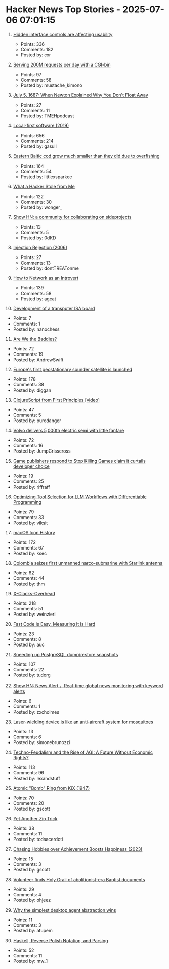 # Hacker News Top Stories - 2025-07-06 07:01:15

1. [Hidden interface controls are affecting usability](https://interactions.acm.org/archive/view/july-august-2025/stop-hiding-my-controls-hidden-interface-controls-are-affecting-usability)
   - Points: 336
   - Comments: 182
   - Posted by: cxr

2. [Serving 200M requests per day with a CGI-bin](https://simonwillison.net/2025/Jul/5/cgi-bin-performance/)
   - Points: 97
   - Comments: 58
   - Posted by: mustache_kimono

3. [July 5, 1687: When Newton Explained Why You Don't Float Away](https://multiverseemployeehandbook.com/blog/when-newton-explained-why-you-dont-float-away/)
   - Points: 27
   - Comments: 11
   - Posted by: TMEHpodcast

4. [Local-first software (2019)](https://www.inkandswitch.com/essay/local-first/)
   - Points: 656
   - Comments: 214
   - Posted by: gasull

5. [Eastern Baltic cod grow much smaller than they did due to overfishing](https://www.smithsonianmag.com/smart-news/these-cod-have-been-shrinking-dramatically-for-decades-now-scientists-say-theyve-solved-the-mystery-180986920/)
   - Points: 164
   - Comments: 54
   - Posted by: littlexsparkee

6. [What a Hacker Stole from Me](https://mynoise.net/blog.php)
   - Points: 122
   - Comments: 30
   - Posted by: wonger_

7. [Show HN: a community for collaborating on sideprojects](https://relentlessly.no/)
   - Points: 13
   - Comments: 5
   - Posted by: 0dKD

8. [Injection Rejection (2006)](https://thedailywtf.com/articles/Injection_Rejection)
   - Points: 27
   - Comments: 13
   - Posted by: dontTREATonme

9. [How to Network as an Introvert](https://aginfer.bearblog.dev/how-to-network-as-an-introvert/)
   - Points: 139
   - Comments: 58
   - Posted by: agcat

10. [Development of a transputer ISA board](https://nanochess.org/transputer_board.html)
   - Points: 7
   - Comments: 1
   - Posted by: nanochess

11. [Are We the Baddies?](https://geohot.github.io//blog/jekyll/update/2025/07/05/are-we-the-baddies.html)
   - Points: 72
   - Comments: 19
   - Posted by: AndrewSwift

12. [Europe's first geostationary sounder satellite is launched](https://www.eumetsat.int/europes-first-geostationary-sounder-satellite-launched)
   - Points: 178
   - Comments: 38
   - Posted by: diggan

13. [ClojureScript from First Principles [video]](https://www.youtube.com/watch?v=An-ImWVppNQ)
   - Points: 47
   - Comments: 5
   - Posted by: puredanger

14. [Volvo delivers 5,000th electric semi with little fanfare](https://electrek.co/2025/06/29/volvo-delivers-5000th-electric-semi-with-little-fanfare-sending-a-big-message/)
   - Points: 72
   - Comments: 16
   - Posted by: JumpCrisscross

15. [Game publishers respond to Stop Killing Games claim it curtails developer choice](https://www.pcgamer.com/gaming-industry/european-game-publisher-group-responds-to-stop-killing-games-claims-these-proposals-would-curtail-developer-choice/)
   - Points: 19
   - Comments: 25
   - Posted by: riffraff

16. [Optimizing Tool Selection for LLM Workflows with Differentiable Programming](https://viksit.substack.com/p/optimizing-tool-selection-for-llm)
   - Points: 79
   - Comments: 33
   - Posted by: viksit

17. [macOS Icon History](https://basicappleguy.com/basicappleblog/macos-icon-history)
   - Points: 172
   - Comments: 67
   - Posted by: ksec

18. [Colombia seizes first unmanned narco-submarine with Starlink antenna](https://www.france24.com/en/americas/20250702-colombia-narco-submarine-starlink)
   - Points: 62
   - Comments: 44
   - Posted by: thm

19. [X-Clacks-Overhead](https://xclacksoverhead.org/home/about)
   - Points: 218
   - Comments: 51
   - Posted by: weinzierl

20. [Fast Code Is Easy. Measuring It Is Hard](https://www.architect.co/posts/how-fast-is-it-really)
   - Points: 23
   - Comments: 8
   - Posted by: auc

21. [Speeding up PostgreSQL dump/restore snapshots](https://xata.io/blog/behind-the-scenes-speeding-up-pgstream-snapshots-for-postgresql)
   - Points: 107
   - Comments: 22
   - Posted by: tudorg

22. [Show HN: News Alert ，Real-time global news monitoring with keyword alerts](https://newsalert.im/)
   - Points: 6
   - Comments: 1
   - Posted by: zxcholmes

23. [Laser-wielding device is like an anti-aircraft system for mosquitoes](https://newatlas.com/around-the-home/photon-matrix-laser-mosquitoes/)
   - Points: 13
   - Comments: 6
   - Posted by: simonebrunozzi

24. [Techno-Feudalism and the Rise of AGI: A Future Without Economic Rights?](https://arxiv.org/abs/2503.14283)
   - Points: 113
   - Comments: 96
   - Posted by: lexandstuff

25. [Atomic "Bomb" Ring from KiX (1947)](https://toytales.ca/atomic-bomb-ring-from-kix-1947/)
   - Points: 70
   - Comments: 20
   - Posted by: gscott

26. [Yet Another Zip Trick](https://hackarcana.com/article/yet-another-zip-trick)
   - Points: 38
   - Comments: 11
   - Posted by: todsacerdoti

27. [Chasing Hobbies over Achievement Boosts Happiness (2023)](https://neurosciencenews.com/hedonism-happiness-achievement-23923/)
   - Points: 15
   - Comments: 3
   - Posted by: gscott

28. [Volunteer finds Holy Grail of abolitionist-era Baptist documents](https://www.bostonherald.com/2025/07/03/baptist-anti-slavery-scroll/)
   - Points: 29
   - Comments: 4
   - Posted by: ohjeez

29. [Why the simplest desktop agent abstraction wins](https://www.bytebot.ai/blog/designing-bytebot-why-the-simplest-desktop-agent-abstraction-wins)
   - Points: 11
   - Comments: 3
   - Posted by: atupem

30. [Haskell, Reverse Polish Notation, and Parsing](https://mattwills.bearblog.dev/haskell-postfix/)
   - Points: 52
   - Comments: 11
   - Posted by: mw_1

